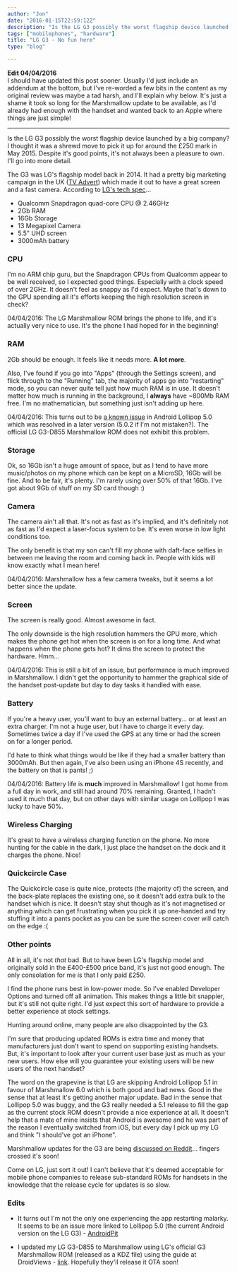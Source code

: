 ```yaml
---
author: "Jon"
date: "2016-01-15T22:59:12Z"
description: "Is the LG G3 possibly the worst flagship device launched by a big company? Let us find out..."
tags: ["mobilephones", "hardware"]
title: "LG G3 - No fun here"
type: "blog"

---
```

**Edit 04/04/2016**<br/>
I should have updated this post sooner. Usually I'd just include an addendum at the bottom, but I've re-worded a few bits in the content as my original review was maybe a tad harsh, and I'll explain why below. It's just a shame it took so long for the Marshmallow update to be available, as I'd already had enough with the handset and wanted back to an Apple where things are just simple!
<hr/>
Is the LG G3 possibly the worst flagship device launched by a big company? I thought it was a shrewd move to pick it up for around the £250 mark in May 2015. Despite it's good points, it's not always been a pleasure to own. I'll go into more detail.

The G3 was LG's flagship model back in 2014. It had a pretty big marketing campaign in the UK ([TV Advert](https://www.youtube.com/watch?v=HBMaWt3kqGg)) which made it out to have a great screen and a fast camera. According to [LG's tech spec](http://www.lg.com/uk/mobile-phones/lg-D855/technical-specifications)...

* Qualcomm Snapdragon quad-core CPU @ 2.46GHz
* 2Gb RAM
* 16Gb Storage
* 13 Megapixel Camera
* 5.5\" UHD screen
* 3000mAh battery

### CPU

I'm no ARM chip guru, but the Snapdragon CPUs from Qualcomm appear to be well received, so I expected good things. Especially with a clock speed of over 2GHz. It doesn't feel as snappy as I'd expect. Maybe that's down to the GPU spending all it's efforts keeping the high resolution screen in check?

04/04/2016: The LG Marshmallow ROM brings the phone to life, and it's actually very nice to use. It's the phone I had hoped for in the beginning!

### RAM

2Gb should be enough. It feels like it needs more. **A lot more**.

Also, I've found if you go into "Apps" (through the Settings screen), and flick through to the "Running" tab, the majority of apps go into "restarting" mode, so you can never quite tell just how much RAM is in use. It doesn't matter how much is running in the background, I **always** have ~800Mb RAM free. I'm no mathematician, but something just isn't adding up here.

04/04/2016: This turns out to be [a known issue](https://www.reddit.com/r/Android/comments/2me1m8/serious_memory_leak_in_android_lollipop/) in Android Lollipop 5.0 which was resolved in a later version (5.0.2 if I'm not mistaken?). The official LG G3-D855 Marshmallow ROM does not exhibit this problem.

### Storage

Ok, so 16Gb isn't a huge amount of space, but as I tend to have more music/photos on my phone which can be kept on a MicroSD, 16Gb will be fine. And to be fair, it's plenty. I'm rarely using over 50% of that 16Gb. I've got about 9Gb of stuff on my SD card though :)

### Camera

The camera ain't all that. It's not as fast as it's implied, and it's definitely not as fast as I'd expect a laser-focus system to be. It's even worse in low light conditions too.

The only benefit is that my son can't fill my phone with daft-face selfies in between me leaving the room and coming back in. People with kids will know exactly what I mean here!

04/04/2016: Marshmallow has a few camera tweaks, but it seems a lot better since the update.

### Screen

The screen is really good. Almost awesome in fact.

The only downside is the high resolution hammers the GPU more, which makes the phone get hot when the screen is on for a long time. And what happens when the phone gets hot? It dims the screen to protect the hardware. Hmm...

04/04/2016: This is still a bit of an issue, but performance is much improved in Marshmallow. I didn't get the opportunity to hammer the graphical side of the handset post-update but day to day tasks it handled with ease.

### Battery

If you're a heavy user, you'll want to buy an external battery... or at least an extra charger.
I'm not a huge user, but I have to charge it every day. Sometimes twice a day if I've used the GPS at any time or had the screen on for a longer period.

I'd hate to think what things would be like if they had a smaller battery than 3000mAh. But then again, I've also been using an iPhone 4S recently, and the battery on that is pants! ;)

04/04/2016: Battery life is **much** improved in Marshmallow! I got home from a full day in work, and still had around 70% remaining. Granted, I hadn't used it much that day, but on other days with similar usage on Lollipop I was lucky to have 50%.

### Wireless Charging

It's great to have a wireless charging function on the phone. No more hunting for the cable in the dark, I just place the handset on the dock and it charges the phone. Nice!

### Quickcircle Case

The Quickcircle case is quite nice, protects (the majority of) the screen, and the back-plate replaces the existing one, so it doesn't add extra bulk to the handset which is nice. It doesn't stay shut though as it's not magnetised or anything which can get frustrating when you pick it up one-handed and try stuffing it into a pants pocket as you can be sure the screen cover will catch on the edge :(

### Other points

All in all, it's not *that* bad. But to have been LG's flagship model and originally sold in the £400-£500 price band, it's just not good enough. The only consolation for me is that I only paid £250.

I find the phone runs best in low-power mode. So I've enabled Developer Options and turned off all animation. This makes things a little bit snappier, but it's still not quite right. I'd just expect this sort of hardware to provide a better experience at stock settings.

Hunting around online, many people are also disappointed by the G3.

I'm sure that producing updated ROMs is extra time and money that manufacturers just don't want to spend on supporting existing handsets. But, it's important to look after your current user base just as much as your new users. How else will you guarantee your existing users will be new users of the next handset?

The word on the grapevine is that LG are skipping Android Lollipop 5.1 in favour of Marshmallow 6.0 which is both good and bad news. Good in the sense that at least it's getting another major update. Bad in the sense that Lollipop 5.0 was buggy, and the G3 really needed a 5.1 release to fill the gap as the current stock ROM doesn't provide a nice experience at all. It doesn't help that a mate of mine insists that Android is awesome and he was part of the reason I eventually switched from iOS, but every day I pick up my LG and think "I should've got an iPhone".

Marshmallow updates for the G3 are being [discussed on Reddit](https://www.reddit.com/r/LGG3/comments/3zfle3/marshmallow_otas_and_you/)... fingers crossed it's soon!

Come on LG, just sort it out! I can't believe that it's deemed acceptable for mobile phone companies to release sub-standard ROMs for handsets in the knowledge that the release cycle for updates is so slow.


### Edits ###

* It turns out I'm not the only one experiencing the app restarting malarky. It seems to be an issue more linked to Lollipop 5.0 (the current Android version on the LG G3) - [AndroidPit](https://www.androidpit.com/android-5-0-lollipop-bug-apps-frequently-restart-in-background)

* I updated my LG G3-D855 to Marshmallow using LG's official G3 Marshmallow ROM (released as a KDZ file) using the guide at DroidViews - [link](http://www.droidviews.com/install-marshmallow-kdz-lg-g3-d855-using-flash-tool/). Hopefully they'll release it OTA soon!
